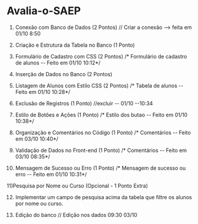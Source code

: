 # Avalia-o-SAEP
1) Conexão com Banco de Dados (2 Pontos)
// Criar a conexão --> feita em 01/10 8:50

2) Criação e Estrutura da Tabela no Banco (1 Ponto)
<!-- Formulário de cadastro de alunos -- Feito em 01/10 10:01-->

3) Formulário de Cadastro com CSS (2 Pontos)
/* Formulário de cadastro de alunos -- Feito em 01/10 10:12*/

4) Inserção de Dados no Banco (2 Pontos)
<!-- Inserção dos dados -- Feito em 01/10 10:20-->

5) Listagem de Alunos com Estilo CSS (2 Pontos)
/* Tabela de alunos -- Feito em 01/10 10:28*/

6) Exclusão de Registros (1 Ponto)
//excluir -- 01/10 --10:34

7) Estilo de Botões e Ações (1 Ponto)
/* Estilo dos butao -- Feito em 01/10 10:38*/

8) Organização e Comentários no Código (1 Ponto)
/* Comentários -- Feito em 03/10 10:40*/

9) Validação de Dados no Front-end (1 Ponto)
/* Comentários -- Feito em 03/10 08:35*/

10) Mensagem de Sucesso ou Erro (1 Ponto)
/* Mensagem de sucesso ou erro -- Feito em 01/10 10:31*/

11)Pesquisa por Nome ou Curso (Opcional - 1 Ponto Extra)
<!-- Formulário de pesquisa -- Feito em 03/10 08:31-->

12) Implementar um campo de pesquisa acima da tabela que filtre os alunos por nome ou curso.
<!-- Formulário de pesquisa -- Feito em 03/10 08:31-->

13) Edição do banco
 // Edição nos dados 09:30 03/10
